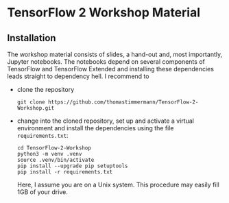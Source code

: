 # TensorFlow 2 Workshop Material

## Installation

The workshop material consists of slides, a hand-out and, most importantly,
Jupyter notebooks. The notebooks depend on several components of TensorFlow and
TensorFlow Extended and installing these dependencies leads straight to
dependency hell. I recommend to 

- clone the repository 

  ```shell
  git clone https://github.com/thomastimmermann/TensorFlow-2-Workshop.git
  ```
  
- change into the cloned repository, set up and activate a virtual environment and install the dependencies using the file `requirements.txt`:

   ```shell
   cd TensorFlow-2-Workshop
   python3 -m venv .venv
   source .venv/bin/activate
   pip install --upgrade pip setuptools
   pip install -r requirements.txt
   ```
   
   Here, I assume you are on a Unix system. This procedure may easily fill 1GB of your drive.
